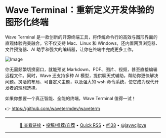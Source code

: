 Wave Terminal：重新定义开发体验的图形化终端
===

Wave Terminal 是一款创新的开源终端工具，将传统命令行的高效与图形界面的直观体验完美融合。它不仅支持 Mac、Linux 和 Windows，还内置网页浏览器、文件预览器、AI 助手和强大的编辑器，让你在终端中完成更多工作。

![Image](https://github.com/user-attachments/assets/616cffee-d6f0-4d32-aeb4-958536a1d5c8)

你无需频繁切换窗口，就能预览 Markdown、PDF、图片、视频，甚至直接编辑远程文件。同时，Wave 还支持多种 AI 模型，提供聊天式辅助，帮助你更快解决问题。灵活的布局、可自定义主题，以及强大的 wsh 命令系统，使它成为现代开发者的理想选择。

如果你想要一个真正智能、全能的终端，Wave Terminal 值得一试！

👉 https://github.com/wavetermdev/waveterm

---

<p align="center">
<a href="https://github.com/wavetermdev/waveterm" target="_blank">🔗 查看链接</a> • 
<a href="https://github.com/jaywcjlove/quick-rss/issues/new/choose" target="_blank">投稿/推荐/自荐</a> • 
<a href="https://wangchujiang.com/quick-rss/feeds/index.html" target="_blank">Quick RSS</a> • 
<a href="https://github.com/jaywcjlove/quick-rss/issues/138" target="_blank">#138</a> • 
<a href="https://github.com/jaywcjlove" target="_blank">@jaywcjlove</a>
</p>

---
    